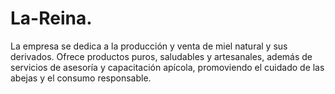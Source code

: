 # La-Reina.
La empresa se dedica a la producción y venta de miel natural y sus derivados. Ofrece productos puros, saludables y artesanales, además de servicios de asesoría y capacitación apícola, promoviendo el cuidado de las abejas y el consumo responsable.
